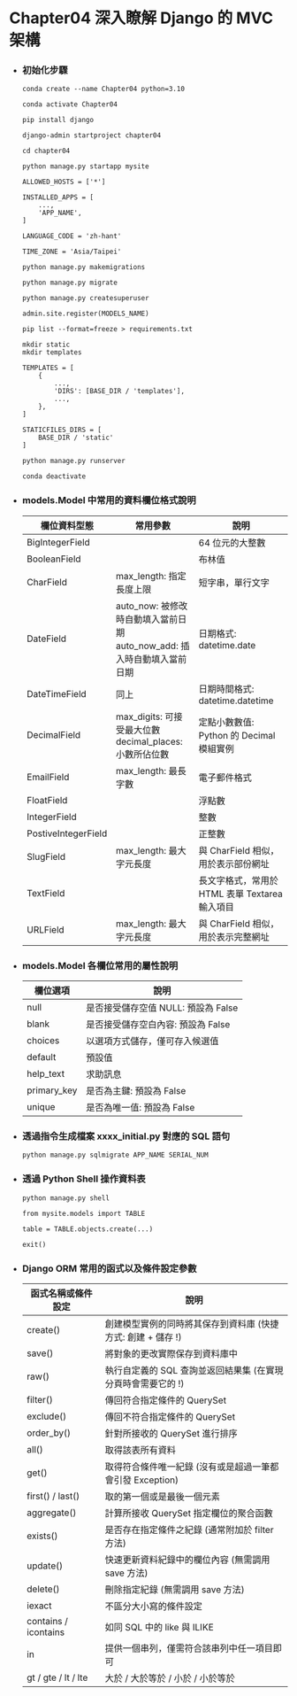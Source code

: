 Chapter04 深入瞭解 Django 的 MVC 架構
=====
* ### 初始化步驟
    ```
    conda create --name Chapter04 python=3.10

    conda activate Chapter04

    pip install django

    django-admin startproject chapter04

    cd chapter04

    python manage.py startapp mysite
    ```
    ```
    ALLOWED_HOSTS = ['*']

    INSTALLED_APPS = [
        ...,
        'APP_NAME',
    ]

    LANGUAGE_CODE = 'zh-hant'

    TIME_ZONE = 'Asia/Taipei'
    ```
    ```
    python manage.py makemigrations

    python manage.py migrate

    python manage.py createsuperuser
    ```
    ```
    admin.site.register(MODELS_NAME)
    ```
    ```
    pip list --format=freeze > requirements.txt
    ```
    ```
    mkdir static
    mkdir templates
    ```
    ```
    TEMPLATES = [
        {
            ...,
            'DIRS': [BASE_DIR / 'templates'],
            ...,
        },
    ]

    STATICFILES_DIRS = [
        BASE_DIR / 'static'
    ]
    ```
    ```
    python manage.py runserver
    ```
    ```
    conda deactivate
    ```
* ### models.Model 中常用的資料欄位格式說明
    | 欄位資料型態 | 常用參數 | 說明 |
    | - | - | - |
    | BigIntegerField |  | 64 位元的大整數 |
    | BooleanField |  | 布林值 |
    | CharField | max_length: 指定長度上限 | 短字串，單行文字 |
    | DateField | auto_now: 被修改時自動填入當前日期<br/>auto_now_add: 插入時自動填入當前日期 | 日期格式: datetime.date |
    | DateTimeField | 同上 | 日期時間格式: datetime.datetime |
    | DecimalField | max_digits: 可接受最大位數<br/>decimal_places: 小數所佔位數 | 定點小數數值: Python 的 Decimal 模組實例 |
    | EmailField | max_length: 最長字數 | 電子郵件格式 |
    | FloatField |  | 浮點數 |
    | IntegerField |  | 整數 |
    | PostiveIntegerField |  | 正整數 |
    | SlugField | max_length: 最大字元長度 | 與 CharField 相似，用於表示部份網址 |
    | TextField |  | 長文字格式，常用於 HTML 表單 Textarea 輸入項目 |
    | URLField | max_length: 最大字元長度 | 與 CharField 相似，用於表示完整網址 |
* ### models.Model 各欄位常用的屬性說明
    | 欄位選項 | 說明 |
    | - | - |
    | null | 是否接受儲存空值 NULL: 預設為 False |
    | blank | 是否接受儲存空白內容: 預設為 False |
    | choices | 以選項方式儲存，僅可存入候選值 |
    | default | 預設值 |
    | help_text | 求助訊息 |
    | primary_key | 是否為主鍵: 預設為 False |
    | unique | 是否為唯一值: 預設為 False |
* ### 透過指令生成檔案 xxxx_initial.py 對應的 SQL 語句
    ```
    python manage.py sqlmigrate APP_NAME SERIAL_NUM
    ```
* ### 透過 Python Shell 操作資料表
    ```
    python manage.py shell

    from mysite.models import TABLE

    table = TABLE.objects.create(...)

    exit()
    ```
* ### Django ORM 常用的函式以及條件設定參數
    | 函式名稱或條件設定 | 說明 |
    | - | - |
    | create() | 創建模型實例的同時將其保存到資料庫 (快捷方式: 創建 + 儲存 !) |
    | save() | 將對象的更改實際保存到資料庫中 |
    | raw() | 執行自定義的 SQL 查詢並返回結果集 (在實現分頁時會需要它的 !) |
    | filter() | 傳回符合指定條件的 QuerySet |
    | exclude() | 傳回不符合指定條件的 QuerySet |
    | order_by() | 針對所接收的 QuerySet 進行排序 |
    | all() | 取得該表所有資料 |
    | get() | 取得符合條件唯一紀錄 (沒有或是超過一筆都會引發 Exception) |
    | first() / last() | 取的第一個或是最後一個元素 |
    | aggregate() | 計算所接收 QuerySet 指定欄位的聚合函數 |
    | exists() | 是否存在指定條件之紀錄 (通常附加於 filter 方法) |
    | update() | 快速更新資料紀錄中的欄位內容 (無需調用 save 方法) |
    | delete() | 刪除指定紀錄 (無需調用 save 方法) |
    | iexact | 不區分大小寫的條件設定 |
    | contains / icontains | 如同 SQL 中的 like 與 ILIKE |
    | in | 提供一個串列，僅需符合該串列中任一項目即可 |
    | gt / gte / lt / lte | 大於 / 大於等於 / 小於 / 小於等於 |
<br />
